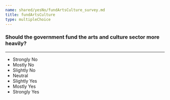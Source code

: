 ```yaml
---
name: shared/yesNo/fundArtsCulture_survey.md
title: fundArtsCulture
type: multipleChoice
---
```


### Should the government fund the arts and culture sector more heavily?

---

- Strongly No
- Mostly No
- Slightly No
- Neutral
- Slightly Yes
- Mostly Yes
- Strongly Yes

